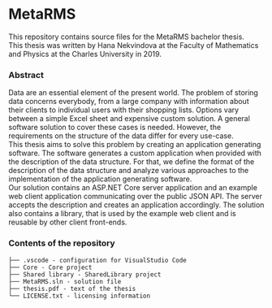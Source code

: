 # MetaRMS
This repository contains source files for the MetaRMS bachelor thesis.    
This thesis was written by Hana Nekvindova at the Faculty of Mathematics and Physics at the Charles University in 2019.

### Abstract
Data are an essential element of the present world. The problem of storing data concerns everybody, from a large company with information about their clients to individual users with their shopping lists. Options vary between a simple Excel sheet and expensive custom solution. A general software solution to cover these cases is needed. However, the requirements on the structure of the data differ for every use-case.     
This thesis aims to solve this problem by creating an application generating software. The software generates a custom application when provided with the description of the data structure. For that, we define the format of the description of the data structure and analyze various approaches to the implementation of the application generating software.     
Our solution contains an ASP.NET Core server application and an example web client application communicating over the public JSON API. The server accepts the description and creates an application accordingly. The solution also contains a library, that is used by the example web client and is reusable by other client front-ends.


### Contents of the repository
```
├── .vscode - configuration for VisualStudio Code
├── Core - Core project
├── Shared library - SharedLibrary project
├── MetaRMS.sln - solution file
├── thesis.pdf - text of the thesis
└── LICENSE.txt - licensing information
```